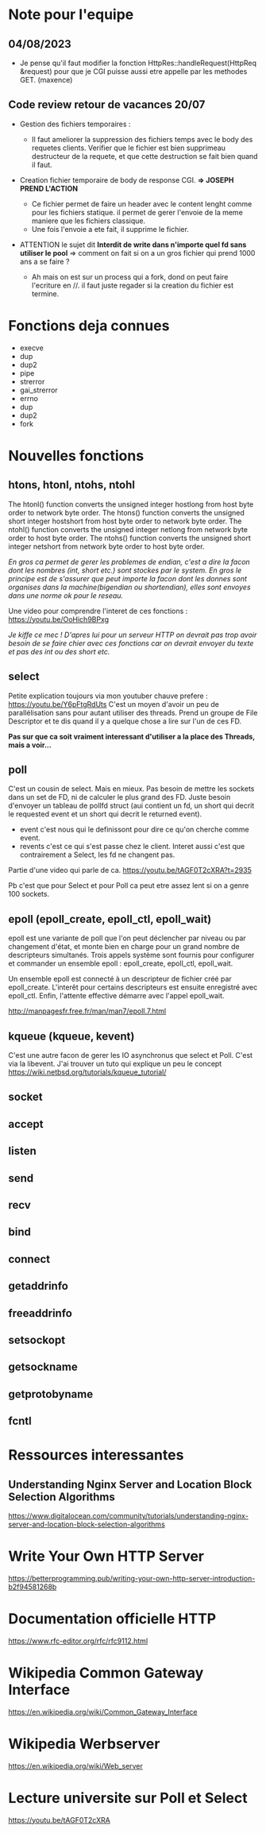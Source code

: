 # Note pour l'equipe
## 04/08/2023
- Je pense qu'il faut modifier la fonction HttpRes::handleRequest(HttpReq &request) pour que je CGI puisse aussi etre appelle par les methodes GET. (maxence)

## Code review retour de vacances 20/07
- Gestion des fichiers temporaires : 
	- Il faut ameliorer la suppression des fichiers temps avec le body des requetes clients. Verifier que le fichier est bien supprimeau destructeur de la requete, et que cette destruction se fait bien quand il faut. 
- Creation fichier temporaire de body de response CGI. **=> JOSEPH PREND L'ACTION**
	- Ce fichier permet de faire un header avec le content lenght comme pour les fichiers statique. il permet de gerer l'envoie de la meme maniere que les fichiers classique. 
	- Une fois l'envoie a ete fait, il supprime le fichier.

- ATTENTION le sujet dit **Interdit de write dans n'importe quel fd sans utiliser le pool** => comment on fait si on a un gros fichier qui prend 1000 ans a se faire ? 
	- Ah mais on est sur un process qui a fork, dond on peut faire l'ecriture en //. il faut juste regader si la creation du fichier est termine. 



# Fonctions deja connues 
- execve 
- dup
- dup2
- pipe
- strerror
- gai_strerror
- errno
- dup
- dup2
- fork



# Nouvelles fonctions

## htons, htonl, ntohs, ntohl
The htonl() function converts the unsigned integer hostlong from host byte order to network byte order.
The htons() function converts the unsigned short integer hostshort from host byte order to network byte order.
The ntohl() function converts the unsigned integer netlong from network byte order to host byte order.
The ntohs() function converts the unsigned short integer netshort from network byte order to host byte order.

*En gros ca permet de gerer les problemes de endian, c'est a dire la facon dont les nombres (int, short etc.) sont stockes par le system. En gros le principe est de s'assurer que peut importe la facon dont les donnes sont organises dans la machine(bigendian ou shortendian), elles sont envoyes dans une norme ok pour le reseau.*

Une video pour comprendre l'interet de ces fonctions :
https://youtu.be/OoHich9BPxg

*Je kiffe ce mec ! D'apres lui pour un serveur HTTP on devrait pas trop avoir besoin de se faire chier avec ces fonctions car on devrait envoyer du texte et pas des int ou des short etc.*

## select
Petite explication toujours via mon youtuber chauve prefere : 
https://youtu.be/Y6pFtgRdUts
C'est un moyen d'avoir un peu de parallélisation sans pour autant utiliser des threads. 
Prend un groupe de File Descriptor et te dis quand il y a quelque chose a lire sur l'un de ces FD. 

**Pas sur que ca soit vraiment interessant d'utiliser a la place des Threads, mais a voir...**

## poll
C'est un cousin de select. Mais en mieux.
Pas besoin de mettre les sockets dans un set de FD, ni de calculer le plus grand des FD. Juste besoin d'envoyer un tableau de pollfd struct (aui contient un fd, un short qui decrit le requested event et un short qui decrit le returned event).

- event c'est nous qui le definissont pour dire ce qu'on cherche comme event.
- revents c'est ce qui s'est passe chez le client. 
Interet aussi c'est que contrairement a Select, les fd ne changent pas. 

Partie d'une video qui parle de ca. 
https://youtu.be/tAGF0T2cXRA?t=2935

Pb c'est que pour Select et pour Poll ca peut etre assez lent si on a genre 100 sockets. 

## epoll (epoll_create, epoll_ctl, epoll_wait)

epoll est une variante de poll que l'on peut déclencher par niveau ou par changement d'état, et monte bien en charge pour un grand nombre de descripteurs simultanés. Trois appels système sont fournis pour configurer et commander un ensemble epoll : epoll_create, epoll_ctl, epoll_wait.

Un ensemble epoll est connecté à un descripteur de fichier créé par epoll_create. L'interêt pour certains descripteurs est ensuite enregistré avec epoll_ctl. Enfin, l'attente effective démarre avec l'appel epoll_wait. 

http://manpagesfr.free.fr/man/man7/epoll.7.html

## kqueue (kqueue, kevent)
C'est une autre facon de gerer les IO asynchronus que select et Poll. C'est via la libevent. 
J'ai trouver un tuto qui explique un peu le concept
https://wiki.netbsd.org/tutorials/kqueue_tutorial/


## socket

## accept

## listen

## send

## recv

## bind

## connect

## getaddrinfo

## freeaddrinfo

## setsockopt

## getsockname

## getprotobyname

## fcntl



# Ressources interessantes
## Understanding Nginx Server and Location Block Selection Algorithms
https://www.digitalocean.com/community/tutorials/understanding-nginx-server-and-location-block-selection-algorithms

# Write Your Own HTTP Server
https://betterprogramming.pub/writing-your-own-http-server-introduction-b2f94581268b

# Documentation officielle HTTP
https://www.rfc-editor.org/rfc/rfc9112.html

# Wikipedia Common Gateway Interface
https://en.wikipedia.org/wiki/Common_Gateway_Interface

# Wikipedia Werbserver
https://en.wikipedia.org/wiki/Web_server

# Lecture universite sur Poll et Select 
https://youtu.be/tAGF0T2cXRA



